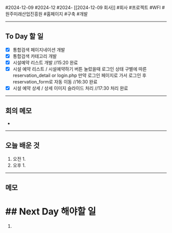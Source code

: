 #2024-12-09 #2024-12 #2024- [[2024-12-09 회사]]
#회사 #프로젝트 #WFI #원주미래산업진흥원 #홈페이지 #구축 #개발

---
## To Day 할 일
- [x] 통합검색 페이지네이션 개발
- [x] 통합검색 카테고리 개발
- [x] 시설예약 리스트 개발 //15:20 완료 
- [x] 시설 예약 리스트 / 시설예약하기 버튼 눌렀을때 로그인 상태 구별에 따른 
      reservation_detail or login.php
      만약 로그인 페이지로 가서 로그인 후 reservation_form로 자동 이동  //16:30 완료
- [x] 시설 예약 상세 / 상세 이미지 슬라이드 처리 //17:30 처리 완료
---
## 회의 메모
- 
---
## 오늘 배운 것
1. 오전
    1. 
2. 오후
    1. 
---
## 메모


# ## Next Day 해야할 일
1. 
